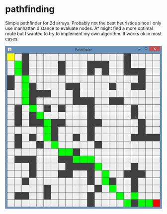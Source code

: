# pathfinding
Simple pathfinder for 2d arrays. Probably not the best heuristics since I only use manhattan distance to evaluate nodes. A* might find a more optimal route but I wanted to try to implement my own algorithm. It works ok in most cases.

![alt tag](https://github.com/paulyv/pathfinding/raw/master/screenshot.png)
